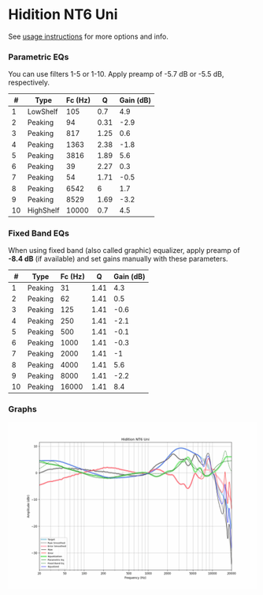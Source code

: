 # Hidition NT6 Uni
See [usage instructions](https://github.com/jaakkopasanen/AutoEq#usage) for more options and info.

### Parametric EQs
You can use filters 1-5 or 1-10. Apply preamp of -5.7 dB or -5.5 dB, respectively.

|   # | Type      |   Fc (Hz) |    Q |   Gain (dB) |
|-----|-----------|-----------|------|-------------|
|   1 | LowShelf  |       105 | 0.7  |         4.9 |
|   2 | Peaking   |        94 | 0.31 |        -2.9 |
|   3 | Peaking   |       817 | 1.25 |         0.6 |
|   4 | Peaking   |      1363 | 2.38 |        -1.8 |
|   5 | Peaking   |      3816 | 1.89 |         5.6 |
|   6 | Peaking   |        39 | 2.27 |         0.3 |
|   7 | Peaking   |        54 | 1.71 |        -0.5 |
|   8 | Peaking   |      6542 | 6    |         1.7 |
|   9 | Peaking   |      8529 | 1.69 |        -3.2 |
|  10 | HighShelf |     10000 | 0.7  |         4.5 |

### Fixed Band EQs
When using fixed band (also called graphic) equalizer, apply preamp of **-8.4 dB** (if available) and set gains manually with these parameters.

|   # | Type    |   Fc (Hz) |    Q |   Gain (dB) |
|-----|---------|-----------|------|-------------|
|   1 | Peaking |        31 | 1.41 |         4.3 |
|   2 | Peaking |        62 | 1.41 |         0.5 |
|   3 | Peaking |       125 | 1.41 |        -0.6 |
|   4 | Peaking |       250 | 1.41 |        -2.1 |
|   5 | Peaking |       500 | 1.41 |        -0.1 |
|   6 | Peaking |      1000 | 1.41 |        -0.3 |
|   7 | Peaking |      2000 | 1.41 |        -1   |
|   8 | Peaking |      4000 | 1.41 |         5.6 |
|   9 | Peaking |      8000 | 1.41 |        -2.2 |
|  10 | Peaking |     16000 | 1.41 |         8.4 |

### Graphs
![](./Hidition%20NT6%20Uni.png)
